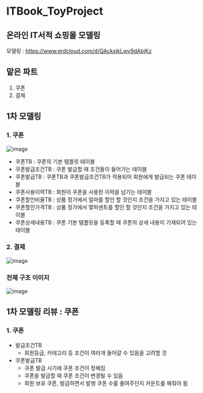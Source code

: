 # ITBook_ToyProject
## 온라인 IT서적 쇼핑몰 모델링
모델링 : https://www.erdcloud.com/d/QAcksjkLwv9dAbjKz

## 맡은 파트
1. 쿠폰
2. 결제

## 1차 모델링
### 1. 쿠폰
![image](https://github.com/ajh831/ITBook_ToyProject/assets/103026739/8237e0a7-2ee3-4546-ae84-cf54a29aa7b3)
- 쿠폰TB : 쿠폰의 기본 템플릿 테이블
- 쿠폰발급조건TB : 쿠폰 발급할 때 조건들이 들어가는 테이블
- 쿠폰발급TB : 쿠폰TB과 쿠폰발급조건TB가 적용되어 회원에게 발급되는 쿠폰 테이블
- 쿠폰사용이력TB : 회원이 쿠폰을 사용한 이력을 남기는 테이블
- 쿠폰할인비율TB : 상품 정가에서 얼마를 할인 할 것인지 조건을 가지고 있는 테이블
- 쿠폰할인가격TB : 상품 정가에서 몇퍼센트를 할인 할 것인지 조건을 가지고 있는 테이블
- 쿠폰상세내용TB : 쿠폰 기본 템플릿을 등록할 때 쿠폰의 상세 내용이 기재되어 있는 테이블

### 2. 결제
![image](https://github.com/ajh831/ITBook_ToyProject/assets/103026739/a224533c-54ff-430b-8034-dcd4c52e30e9)


### 전체 구조 이미지
![image](https://github.com/ajh831/ITBook_ToyProject/assets/103026739/11aa8223-f979-4006-8017-9008f9e2ec56)


## 1차 모델링 리뷰 : 쿠폰
### 1. 쿠폰
- 발급조건TB
  - 회원등급, 카테고리 등 조건이 여러개 들어갈 수 있음을 고려할 것
- 쿠폰발급TB
  - 쿠폰 발급 시기에 쿠폰 조건이 정해짐
  - 쿠폰을 발급할 때 쿠폰 조건이 변경될 수 있음
  - 회원 보유 쿠폰, 발급하면서 발행 쿠폰 수를 줄여주던지 카운트를 해줘야 됨
